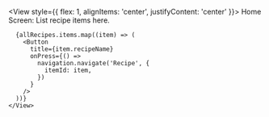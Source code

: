   <View style={{ flex: 1, alignItems: 'center', justifyContent: 'center' }}>
      <Text>Home Screen: List recipe items here.</Text>

      {allRecipes.items.map((item) => (
        <Button
          title={item.recipeName}
          onPress={() =>
            navigation.navigate('Recipe', {
              itemId: item,
            })
          }
        />
      ))}
    </View>